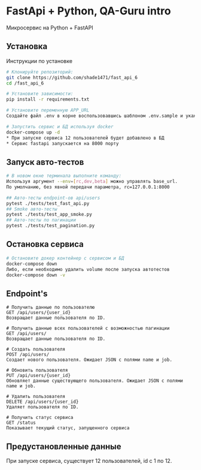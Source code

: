 # FastApi + Python, QA-Guru intro

Микросервис на Python + FastAPI

## Установка

Инструкции по установке

```bash
# Клонируйте репозиторий:
git clone https://github.com/shade1471/fast_api_6
cd /fast_api_6

# Установите зависимости:
pip install -r requirements.txt

# Установите переменную APP_URL
Создайте файл .env в корне воспользовавшись шаблоном .env.sample и укажите переменные окружения

# Запустить сервис и БД используя docker
docker-compose up -d
* При запуске сервиса 12 пользователей будет добавлено в БД
* Сервис fastapi запускается на 8000 порту
```

## Запуск авто-тестов

```bash
# В новом окне терминала выполните команду:
Используя аргумент --env=[rc,dev,beta] можно управлять base_url.
По умолчанию, без явной передачи параметра, rc=127.0.0.1:8000

## Авто-тесты endpoint-ов api/users
pytest ./tests/test_fast_api.py
## Smoke авто-тесты
pytest ./tests/test_app_smoke.py
## Авто-тесты по пагинации
pytest ./tests/test_pagination.py
```

## Остановка сервиса

```bash
# Остановите докер контейнер с сервисом и БД
docker-compose down
Либо, если необходимо удалить volume после запуска автотестов
docker-compose down -v 
```

## Endpoint's

```
# Получить данные по пользователю
GET /api/users/{user_id}
Возвращает данные пользователя по ID.
```

```
# Получить данные всех пользователей с возможностью пагинации
GET /api/users/
Возвращает данные пользователя по ID.
```

```
# Создать пользователя
POST /api/users/
Создает нового пользователя. Ожидает JSON с полями name и job.
```

```
# Обновить пользователя
PUT /api/users/{user_id}
Обновляет данные существующего пользователя. Ожидает JSON с полями name и job.
```

```
# Удалить пользователя
DELETE /api/users/{user_id}
Удаляет пользователя по ID.
```

```
# Получить статус сервиса
GET /status
Показывает текущий статус, запущенного сервиса
```

## Предустановленные данные

При запуске сервиса, существует 12 пользователей, id c 1 по 12.
